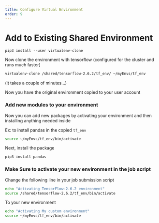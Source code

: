 ```yaml
---
title: Configure Virtual Environment
order: 9
---
```

# Add to Existing Shared Environment

```
pip3 install --user virtualenv-clone
```
Now clone the environment with tensorflow (configured for the cluster and runs much faster)
```sh
virtualenv-clone /shared/tensorflow-2.6.2/tf_env/ ~/myEnvs/tf_env
```
(it takes a couple of minutes...)

Now you have the original environment copied to your user account

### Add new modules to your environment

Now you can add new packages by activating your environment and then installing anything needed inside

Ex: to install pandas in the copied `tf_env`
```sh
source ~/myEnvs/tf_env/bin/activate
```
Next, install the package
```sh
pip3 install pandas
```

### Make Sure to activate your new environment in the job script

Change the following line in your job submission script
```sh
echo "Activating TensorFlow-2.6.2 environment"
source /shared/tensorflow-2.6.2/tf_env/bin/activate
```
To your new environment
```sh
echo "Activating My custom environment"
source ~/myEnvs/tf_env/bin/activate
```